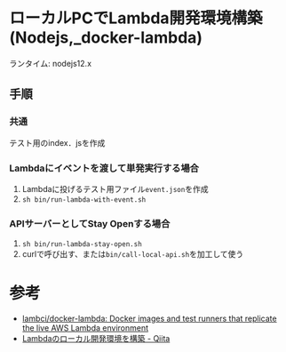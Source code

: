 # ローカルPCでLambda開発環境構築(Nodejs,_docker-lambda)

ランタイム: nodejs12.x

## 手順

### 共通
テスト用のindex．jsを作成  

### Lambdaにイベントを渡して単発実行する場合

1. Lambdaに投げるテスト用ファイル`event.json`を作成
2. `sh bin/run-lambda-with-event.sh`

### APIサーバーとしてStay Openする場合

1. `sh bin/run-lambda-stay-open.sh`
2. curlで呼び出す、または`bin/call-local-api.sh`を加工して使う

# 参考
- [lambci/docker\-lambda: Docker images and test runners that replicate the live AWS Lambda environment](https://github.com/lambci/docker-lambda)
- [Lambdaのローカル開発環境を構築 \- Qiita](https://qiita.com/anpontanpokan/items/afbc2f6ad98b84a52c7c)
  